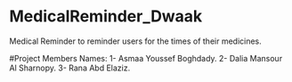 # MedicalReminder_Dwaak
Medical Reminder to reminder users for the times of their medicines.

#Project Members Names:
1- Asmaa Youssef Boghdady.
2- Dalia Mansour Al Sharnopy.
3-  Rana Abd Elaziz.


